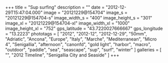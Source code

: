 +++
title = "Sup surfing"
description = ""
date = "2012-12-29T15:47:04.000"
image = "20121229@154704"
image_s = "20121229@154704-s"
image_width_s = "400"
image_height_s = "301"
image_xl = "20121229@154704-xl"
image_width_xl = "1000"
image_height_xl = "752"
gps_latitude = "43.7220027666667"
gps_longitude = "13.2223"
phototags = [ "2012", "2012-12", "2012-12-29", "50mm", "Adriatic", "Ancona", "Europe", "Italy", "Marche", "Mediterranean", "Micro 4", "Senigallia", "afternoon", "canonfd", "gold light", "harbor", "macro", "outdoor", "paddle", "sea", "seascape", "sup", "surf", "winter" ]
galleries = [ "", "2012 Timeline", "Senigallia City and Seaside" ]
+++
